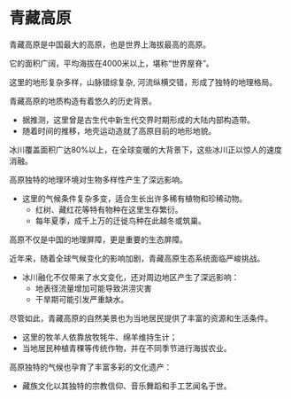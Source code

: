 # 青藏高原

青藏高原是中国最大的高原，也是世界上海拔最高的高原。

它的面积广阔，平均海拔在4000米以上，堪称“世界屋脊”。

这里的地形复杂多样，山脉错综复杂, 河流纵横交错，形成了独特的地理格局。

青藏高原的地质构造有着悠久的历史背景。

- 据推测，这里曾是古生代中新生代交界时期形成的大陆内部构造带。
- 随着时间的推移，地壳运动造就了高原目前的地形地貌。

冰川覆盖面积广达80%以上，在全球变暖的大背景下，这些冰川正以惊人的速度消融。

高原独特的地理环境对生物多样性产生了深远影响。

- 这里的气候条件复杂多变，适合生长出许多稀有植物和珍稀动物。
  - 红树、藏红花等特有物种在这里生存繁衍。
  - 每年夏季，成千上万的迁徙鸟种在此越冬或筑巢。

高原不仅是中国的地理屏障，更是重要的生态屏障。

近年来，随着全球气候变化的影响加剧，青藏高原生态系统面临严峻挑战。

- 冰川融化不仅带来了水文变化，还对周边地区产生了深远影响：
  - 地表径流量增加可能导致洪涝灾害
  - 干旱期可能引发严重缺水。

尽管如此，青藏高原的自然美景也为当地居民提供了丰富的资源和生活条件。

- 这里的牧羊人依靠放牧牦牛、绵羊维持生计；
- 当地居民种植青稞等传统作物，并在不同季节进行海拔农业。

高原独特的气候也孕育了丰富多彩的文化遗产：

- 藏族文化以其独特的宗教信仰、音乐舞蹈和手工艺闻名于世。
